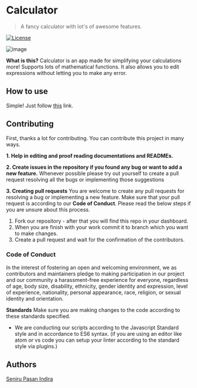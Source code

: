 
# Calculator

> A fancy calculator with lot's of awesome features.

[![License](https://img.shields.io/badge/License-Apache%202.0-blue.svg)](https://opensource.org/licenses/Apache-2.0)

![image](https://github.com/Seniru/Calculator/assets/34127015/6a7df1db-31f9-470f-976c-5e180d2dab4c)


**What is this?**
Calculator is an app made for simplifying your calculations more! Supports lots of mathematical functions. It also allows you to edit expressions without letting you to make any error.
## How to use
Simple! Just follow [this](https://senirupasan.000webhostapp.com/calculator) link. 

## Contributing
First, thanks a lot for contributing. You can contribute this project in many ways.

 **1. Help in editing and proof reading documentations and READMEs.**
 
 **2. Create issues in the repository if you found any bug or want to add a new feature.** Whenever possible please try out yourself to create a pull request resolving all the bugs or implementing those suggestions
 
 **3.  Creating pull requests**
 You are welcome to create any pull requests for resolving a bug or implementing a new feature. Make sure that your pull request is according to our **Code of Conduct**.  Please read the below steps if you are unsure about this process.

 1. Fork our repository - after that you will find this repo in your dashboard. 
 2. When you are finish with your work commit it to branch which you want to make changes.
 3. Create a pull request and wait for the confirmation of the contributors.  

### Code of Conduct
In the interest of fostering an open and welcoming environment, we as contributors and maintainers pledge to making participation in our project and our community a harassment-free experience for everyone, regardless of age, body size, disability, ethnicity, gender identity and expression, level of experience, nationality, personal appearance, race, religion, or sexual identity and orientation.

**Standards**
Make sure you are making changes to the code according to these standards specified.

 - We are conducting our scripts according to the Javascript Standard  style and in accordance to ES6 syntax. (if you are using an editor like atom or vs code you can setup your linter according to the standard style via plugins.)

## Authors 
[Seniru Pasan Indira](https://github.com/Seniru/)
